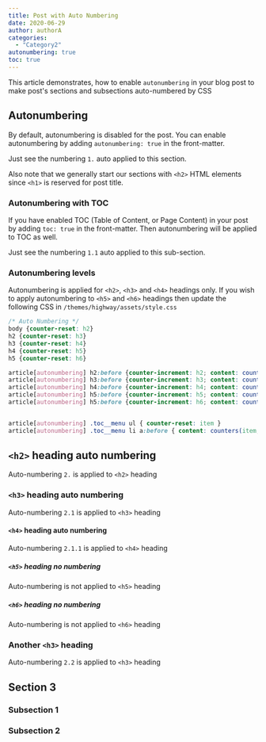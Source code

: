 ```yaml
---
title: Post with Auto Numbering
date: 2020-06-29
author: authorA
categories:
  - "Category2"
autonumbering: true
toc: true
---
```


This article demonstrates, how to enable `autonumbering` in your blog post to make post's sections and subsections auto-numbered by CSS
<!--more-->

## Autonumbering
By default, autonumbering is disabled for the post. You can enable autonumbering by adding `autonumbering: true` in the front-matter.

Just see the numbering `1.` auto applied to this section.

Also note that we generally start our sections with `<h2>` HTML elements since `<h1>` is reserved for post title.

### Autonumbering with TOC
If you have enabled TOC (Table of Content, or Page Content) in your post by adding `toc: true` in the front-matter. Then autonumbering will be applied to TOC as well.

Just see the numbering `1.1` auto applied to this sub-section.

### Autonumbering levels
Autonumbering is applied for `<h2>`, `<h3>` and `<h4>` headings only. If you wish to apply autonumbering to `<h5>` and `<h6>` headings then update the following CSS in `/themes/highway/assets/style.css`

```css
/* Auto Numbering */
body {counter-reset: h2}
h2 {counter-reset: h3}
h3 {counter-reset: h4}
h4 {counter-reset: h5}
h5 {counter-reset: h6}

article[autonumbering] h2:before {counter-increment: h2; content: counter(h2) ". "}
article[autonumbering] h3:before {counter-increment: h3; content: counter(h2) "." counter(h3) ". "}
article[autonumbering] h4:before {counter-increment: h4; content: counter(h2) "." counter(h3) "." counter(h4) ". "}
article[autonumbering] h5:before {counter-increment: h5; content: counter(h2) "." counter(h3) "." counter(h4) ". " counter(h5) ". "}
article[autonumbering] h5:before {counter-increment: h6; content: counter(h2) "." counter(h3) "." counter(h4) ". " counter(h5) ". " counter(h6) ". "}


article[autonumbering] .toc__menu ul { counter-reset: item }
article[autonumbering] .toc__menu li a:before { content: counters(item, ".") ". "; counter-increment: item }
```

## `<h2>` heading auto numbering

Auto-numbering `2.` is applied to `<h2>` heading

### `<h3>` heading auto numbering

Auto-numbering `2.1` is applied to `<h3>` heading

#### `<h4>` heading auto numbering

Auto-numbering `2.1.1` is applied to `<h4>` heading

##### `<h5>` heading no numbering
Auto-numbering is not applied to `<h5>` heading

##### `<h6>` heading no numbering
Auto-numbering is not applied to `<h6>` heading

### Another `<h3>` heading

Auto-numbering `2.2` is applied to `<h3>` heading


## Section 3

### Subsection 1

### Subsection 2
